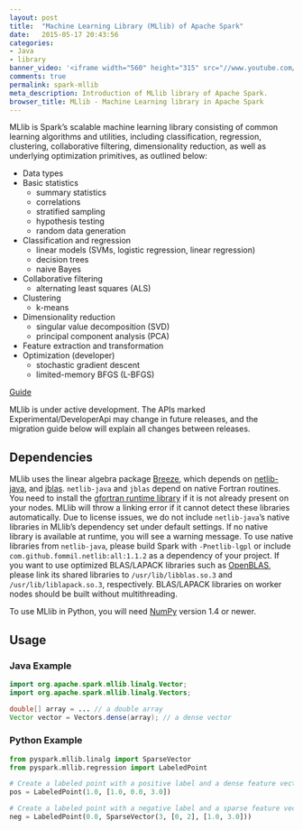 ```yaml
---
layout: post
title:  "Machine Learning Library (MLlib) of Apache Spark"
date:   2015-05-17 20:43:56
categories:
- Java
- library
banner_video: '<iframe width="560" height="315" src="//www.youtube.com/embed/GGwtMKhsGgc" frameborder="0" allowfullscreen></iframe>'
comments: true
permalink: spark-mllib
meta_description: Introduction of MLlib library of Apache Spark.
browser_title: MLlib - Machine Learning library in Apache Spark
---
```


MLlib is Spark’s scalable machine learning library consisting of common learning algorithms and utilities, including classification, regression, clustering, collaborative filtering, dimensionality reduction, as well as underlying optimization primitives, as outlined below:

+ Data types
+ Basic statistics
  + summary statistics
  + correlations
  + stratified sampling
  + hypothesis testing
  + random data generation
+ Classification and regression
  + linear models (SVMs, logistic regression, linear regression)
  + decision trees
  + naive Bayes
+ Collaborative filtering
  + alternating least squares (ALS)
+ Clustering
  + k-means
+ Dimensionality reduction
  + singular value decomposition (SVD)
  + principal component analysis (PCA)
+ Feature extraction and transformation
+ Optimization (developer)
  + stochastic gradient descent
  + limited-memory BFGS (L-BFGS)

[Guide](https://spark.apache.org/docs/1.1.0/mllib-guide.html)

MLlib is under active development. The APIs marked Experimental/DeveloperApi may change in future releases, and the migration guide below will explain all changes between releases.

Dependencies
--------------------------------

MLlib uses the linear algebra package [Breeze](http://www.scalanlp.org/), which depends on [netlib-java](https://github.com/fommil/netlib-java), and [jblas](https://github.com/mikiobraun/jblas). `netlib-java` and `jblas` depend on native Fortran routines. You need to install the [gfortran runtime library](https://github.com/mikiobraun/jblas/wiki/Missing-Libraries) if it is not already present on your nodes. MLlib will throw a linking error if it cannot detect these libraries automatically. Due to license issues, we do not include `netlib-java`’s native libraries in MLlib’s dependency set under default settings. If no native library is available at runtime, you will see a warning message. To use native libraries from `netlib-java`, please build Spark with `-Pnetlib-lgpl` or include `com.github.fommil.netlib:all:1.1.2` as a dependency of your project. If you want to use optimized BLAS/LAPACK libraries such as [OpenBLAS](http://www.openblas.net/), please link its shared libraries to `/usr/lib/libblas.so.3` and `/usr/lib/liblapack.so.3`, respectively. BLAS/LAPACK libraries on worker nodes should be built without multithreading.

To use MLlib in Python, you will need [NumPy](http://www.numpy.org/) version 1.4 or newer.

Usage
------------------------------

### Java Example

```java
import org.apache.spark.mllib.linalg.Vector;
import org.apache.spark.mllib.linalg.Vectors;

double[] array = ... // a double array
Vector vector = Vectors.dense(array); // a dense vector
```

### Python Example

```python
from pyspark.mllib.linalg import SparseVector
from pyspark.mllib.regression import LabeledPoint

# Create a labeled point with a positive label and a dense feature vector.
pos = LabeledPoint(1.0, [1.0, 0.0, 3.0])

# Create a labeled point with a negative label and a sparse feature vector.
neg = LabeledPoint(0.0, SparseVector(3, [0, 2], [1.0, 3.0]))
```


